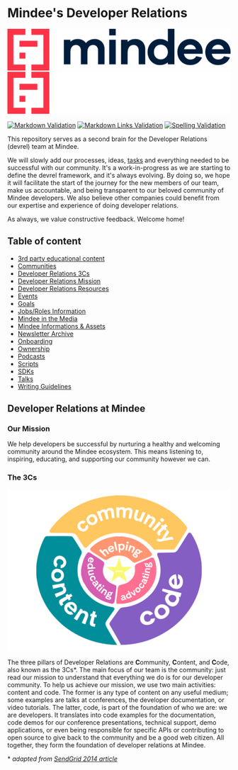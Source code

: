 # Mindee's Developer Relations

![Mindee Logo](resources/mindee/logo.svg#gh-light-mode-only)![Mindee Logo](resources/mindee/logo-white.svg#gh-dark-mode-only)

[![Markdown Validation](https://github.com/mindee/devrel/actions/workflows/check-markdown.yml/badge.svg)](https://github.com/mindee/devrel/actions/workflows/check-markdown.yml) [![Markdown Links Validation](https://github.com/mindee/devrel/actions/workflows/check-links.yml/badge.svg)](https://github.com/mindee/devrel/actions/workflows/check-links.yml) [![Spelling Validation](https://github.com/mindee/devrel/actions/workflows/spellcheck.yml/badge.svg)](https://github.com/mindee/devrel/actions/workflows/spellcheck.yml)

This repository serves as a second brain for the Developer Relations (devrel) team at Mindee.

We will slowly add our processes, ideas, [tasks](https://github.com/mindee/devrel/issues) and everything needed to be successful with our community. It's a work-in-progress as we are starting to define the devrel framework, and it's always evolving. By doing so, we hope it will facilitate the start of the journey for the new members of our team, make us accountable, and being transparent to our beloved community of Mindee developers. We also believe other companies could benefit from our expertise and experience of doing developer relations.

As always, we value constructive feedback. Welcome home!

## Table of content

- [3rd party educational content](content/educational.md)
- [Communities](communities/README.md)
- [Developer Relations 3Cs](#the-3cs)
- [Developer Relations Mission](#our-mission)
- [Developer Relations Resources](resources/devrel.md)
- [Events](events/README.md)
- [Goals](goals/README.md)
- [Jobs/Roles Information](jobs/README.md)
- [Mindee in the Media](content/media.md)
- [Mindee Informations & Assets](resources/mindee.md)
- [Newsletter Archive](content/newsletter/README.md)
- [Onboarding](onboarding/onboarding.md)
- [Ownership](devrel/ownership.md)
- [Podcasts](content/podcasts.md)
- [Scripts](scripts/README.md)
- [SDKs](sdks/README.md)
- [Talks](content/talks.md)
- [Writing Guidelines](content/writing/README.md)

## Developer Relations at Mindee

### Our Mission
We help developers be successful by nurturing a healthy and welcoming community around the Mindee ecosystem. This means listening to, inspiring, educating, and supporting our community however we can.

### The 3Cs

![The foundation of devrel explained in the next paragraph](img/devrel-3Cs.svg)

The three pillars of Developer Relations are **C**ommunity, **C**ontent, and **C**ode, also known as the 3Cs*. The main focus of our team is the community: just read our mission to understand that everything we do is for our developer community. To help us achieve our mission, we use two main activities: content and code. The former is any type of content on any useful medium; some examples are talks at conferences, the developer documentation, or video tutorials. The latter, code, is part of the foundation of who we are: we are developers. It translates into code examples for the documentation, code demos for our conference presentations, technical support, demo applications, or even being responsible for specific APIs or contributing to open source to give back to the community and be a good web citizen. All together, they form the foundation of developer relations at Mindee.

\* _adapted from [SendGrid 2014 article](https://sendgrid.com/blog/3-cs-developer-relations/)_
